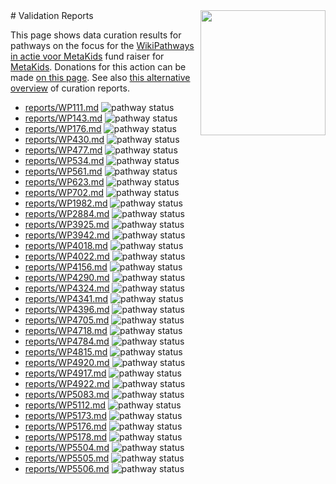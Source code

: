 <img style="float: right; width: 200px" src="https://cms-assets.nporadio.nl/npo3fm/NPO-Serious-Request-Logo-Groen-Ik-Steun-RGB.png" />
# Validation Reports


This page shows data curation results for pathways on the focus for the [WikiPathways in actie voor MetaKids](https://sr24.wikipathways.org/) fund raiser for [MetaKids](https://metakids.nl/). Donations for this action can be made [on this page](https://www.npo3fm.nl/kominactie/acties/wikipathways-in-actie-voor-metakids). See also [this alternative overview](index2.md) of curation reports.

* [reports/WP111.md](reports/WP111.md) <img alt="pathway status" src="https://img.shields.io/endpoint?url=https://wikipathways.org/sr24-curation/reports/WP111.json">
* [reports/WP143.md](reports/WP143.md) <img alt="pathway status" src="https://img.shields.io/endpoint?url=https://wikipathways.org/sr24-curation/reports/WP143.json">
* [reports/WP176.md](reports/WP176.md) <img alt="pathway status" src="https://img.shields.io/endpoint?url=https://wikipathways.org/sr24-curation/reports/WP176.json">
* [reports/WP430.md](reports/WP430.md) <img alt="pathway status" src="https://img.shields.io/endpoint?url=https://wikipathways.org/sr24-curation/reports/WP430.json">
* [reports/WP477.md](reports/WP477.md) <img alt="pathway status" src="https://img.shields.io/endpoint?url=https://wikipathways.org/sr24-curation/reports/WP477.json">
* [reports/WP534.md](reports/WP534.md) <img alt="pathway status" src="https://img.shields.io/endpoint?url=https://wikipathways.org/sr24-curation/reports/WP534.json">
* [reports/WP561.md](reports/WP561.md) <img alt="pathway status" src="https://img.shields.io/endpoint?url=https://wikipathways.org/sr24-curation/reports/WP561.json">
* [reports/WP623.md](reports/WP623.md) <img alt="pathway status" src="https://img.shields.io/endpoint?url=https://wikipathways.org/sr24-curation/reports/WP623.json">
* [reports/WP702.md](reports/WP702.md) <img alt="pathway status" src="https://img.shields.io/endpoint?url=https://wikipathways.org/sr24-curation/reports/WP702.json">
* [reports/WP1982.md](reports/WP1982.md) <img alt="pathway status" src="https://img.shields.io/endpoint?url=https://wikipathways.org/sr24-curation/reports/WP1982.json">
* [reports/WP2884.md](reports/WP2884.md) <img alt="pathway status" src="https://img.shields.io/endpoint?url=https://wikipathways.org/sr24-curation/reports/WP2884.json">
* [reports/WP3925.md](reports/WP3925.md) <img alt="pathway status" src="https://img.shields.io/endpoint?url=https://wikipathways.org/sr24-curation/reports/WP3925.json">
* [reports/WP3942.md](reports/WP3942.md) <img alt="pathway status" src="https://img.shields.io/endpoint?url=https://wikipathways.org/sr24-curation/reports/WP3942.json">
* [reports/WP4018.md](reports/WP4018.md) <img alt="pathway status" src="https://img.shields.io/endpoint?url=https://wikipathways.org/sr24-curation/reports/WP4018.json">
* [reports/WP4022.md](reports/WP4022.md) <img alt="pathway status" src="https://img.shields.io/endpoint?url=https://wikipathways.org/sr24-curation/reports/WP4022.json">
* [reports/WP4156.md](reports/WP4156.md) <img alt="pathway status" src="https://img.shields.io/endpoint?url=https://wikipathways.org/sr24-curation/reports/WP4156.json">
* [reports/WP4290.md](reports/WP4290.md) <img alt="pathway status" src="https://img.shields.io/endpoint?url=https://wikipathways.org/sr24-curation/reports/WP4290.json">
* [reports/WP4324.md](reports/WP4324.md) <img alt="pathway status" src="https://img.shields.io/endpoint?url=https://wikipathways.org/sr24-curation/reports/WP4324.json">
* [reports/WP4341.md](reports/WP4341.md) <img alt="pathway status" src="https://img.shields.io/endpoint?url=https://wikipathways.org/sr24-curation/reports/WP4341.json">
* [reports/WP4396.md](reports/WP4396.md) <img alt="pathway status" src="https://img.shields.io/endpoint?url=https://wikipathways.org/sr24-curation/reports/WP4396.json">
* [reports/WP4705.md](reports/WP4705.md) <img alt="pathway status" src="https://img.shields.io/endpoint?url=https://wikipathways.org/sr24-curation/reports/WP4705.json">
* [reports/WP4718.md](reports/WP4718.md) <img alt="pathway status" src="https://img.shields.io/endpoint?url=https://wikipathways.org/sr24-curation/reports/WP4718.json">
* [reports/WP4784.md](reports/WP4784.md) <img alt="pathway status" src="https://img.shields.io/endpoint?url=https://wikipathways.org/sr24-curation/reports/WP4784.json">
* [reports/WP4815.md](reports/WP4815.md) <img alt="pathway status" src="https://img.shields.io/endpoint?url=https://wikipathways.org/sr24-curation/reports/WP4815.json">
* [reports/WP4920.md](reports/WP4920.md) <img alt="pathway status" src="https://img.shields.io/endpoint?url=https://wikipathways.org/sr24-curation/reports/WP4920.json">
* [reports/WP4917.md](reports/WP4917.md) <img alt="pathway status" src="https://img.shields.io/endpoint?url=https://wikipathways.org/sr24-curation/reports/WP4917.json">
* [reports/WP4922.md](reports/WP4922.md) <img alt="pathway status" src="https://img.shields.io/endpoint?url=https://wikipathways.org/sr24-curation/reports/WP4922.json">
* [reports/WP5083.md](reports/WP5083.md) <img alt="pathway status" src="https://img.shields.io/endpoint?url=https://wikipathways.org/sr24-curation/reports/WP5083.json">
* [reports/WP5112.md](reports/WP5112.md) <img alt="pathway status" src="https://img.shields.io/endpoint?url=https://wikipathways.org/sr24-curation/reports/WP5112.json">
* [reports/WP5173.md](reports/WP5173.md) <img alt="pathway status" src="https://img.shields.io/endpoint?url=https://wikipathways.org/sr24-curation/reports/WP5173.json">
* [reports/WP5176.md](reports/WP5176.md) <img alt="pathway status" src="https://img.shields.io/endpoint?url=https://wikipathways.org/sr24-curation/reports/WP5176.json">
* [reports/WP5178.md](reports/WP5178.md) <img alt="pathway status" src="https://img.shields.io/endpoint?url=https://wikipathways.org/sr24-curation/reports/WP5178.json">
* [reports/WP5504.md](reports/WP5504.md) <img alt="pathway status" src="https://img.shields.io/endpoint?url=https://wikipathways.org/sr24-curation/reports/WP5504.json">
* [reports/WP5505.md](reports/WP5505.md) <img alt="pathway status" src="https://img.shields.io/endpoint?url=https://wikipathways.org/sr24-curation/reports/WP5505.json">
* [reports/WP5506.md](reports/WP5506.md) <img alt="pathway status" src="https://img.shields.io/endpoint?url=https://wikipathways.org/sr24-curation/reports/WP5506.json">
